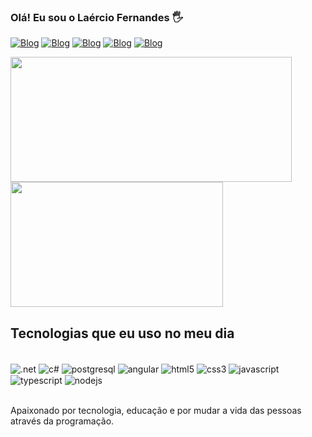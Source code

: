 
### Olá! Eu sou o Laércio Fernandes 🖐️

[![Blog](https://img.shields.io/badge/LinkedIn-0077B5?style=for-the-badge&logo=linkedin&logoColor=white)](https://www.linkedin.com/in/la%C3%A9rcio-fernandes-a91071220?utm_source=share&utm_campaign=share_via&utm_content=profile&utm_medium=ios_app)
[![Blog](https://img.shields.io/badge/Instagram-E4405F?style=for-the-badge&logo=instagram&logoColor=white)](https://www.instagram.com/laerciopereiraofc?igsh=MTNmMGo2MGI0ZGdoaw%3D%3D&utm_source=qr)
[![Blog](https://img.shields.io/badge/Facebook-1877F2?style=for-the-badge&logo=facebook&logoColor=white)](https://www.facebook.com/share/bL7yMdUpHSUpjnxJ/?mibextid=LQQJ4d)
[![Blog](https://img.shields.io/badge/GitLab-330F63?style=for-the-badge&logo=gitlab&logoColor=white)](https://gitlab.com/laerciofernandes772)
[![Blog](https://img.shields.io/badge/Gmail-D14836?style=for-the-badge&logo=gmail&logoColor=white)](mailto:laerciofernandes772@gmail.com)

<div>
    <img height="200cm" width="450cm" src="https://github-readme-stats.vercel.app/api?username=Laercio1&show_icons=true&theme=dracula"/>
    <img height="200cm" width="340cm" src="https://github-readme-stats.vercel.app/api/top-langs/?username=Laercio1&layout=compact&show_icons=true&theme=dracula" />
</div>

## Tecnologias que eu uso no meu dia

<div style="display: inline_block"><br/>
    <img align="center" alt=".net" src="https://img.shields.io/badge/.NET-5C2D91?style=for-the-badge&logo=.net&logoColor=white" />
    <img align="center" alt="c#" src="https://img.shields.io/badge/C%23-239120?style=for-the-badge&logo=c-sharp&logoColor=white" />
    <img align="center" alt="postgresql" src="https://img.shields.io/badge/PostgreSQL-316192?style=for-the-badge&logo=postgresql&logoColor=white" />
    <img align="center" alt="angular" src="https://img.shields.io/badge/Angular-DD0031?style=for-the-badge&logo=angular&logoColor=white" />
    <img align="center" alt="html5" src="https://img.shields.io/badge/HTML5-E34F26?style=for-the-badge&logo=html5&logoColor=white" />
    <img align="center" alt="css3" src="https://img.shields.io/badge/CSS3-1572B6?style=for-the-badge&logo=css3&logoColor=white" />
    <img align="center" alt="javascript" src="https://img.shields.io/badge/JavaScript-F7DF1E?style=for-the-badge&logo=javascript&logoColor=black" />
    <img align="center" alt="typescript" src="https://img.shields.io/badge/TypeScript-007ACC?style=for-the-badge&logo=typescript&logoColor=white" />
    <img align="center" alt="nodejs" src="https://img.shields.io/badge/Node.js-43853D?style=for-the-badge&logo=node.js&logoColor=white" />
</div><br/>

Apaixonado por tecnologia, educação e por mudar a vida das pessoas através da 
programação.



